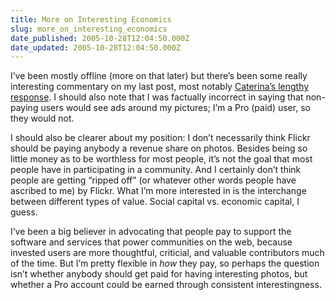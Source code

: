 ```yaml
---
title: More on Interesting Economics
slug: more_on_interesting_economics
date_published: 2005-10-28T12:04:50.000Z
date_updated: 2005-10-28T12:04:50.000Z
---
```


I’ve been mostly offline (more on that later) but there’s been some really interesting commentary on my last post, most notably [Caterina’s lengthy response](http://www.caterina.net/archive/000863.html). I should also note that I was factually incorrect in saying that non-paying users would see ads around my pictures; I’m a Pro (paid) user, so they would not.

I should also be clearer about my position: I don’t necessarily think Flickr should be paying anybody a revenue share on photos. Besides being so little money as to be worthless for most people, it’s not the goal that most people have in participating in a community. And I certainly don’t think people are getting “ripped off” (or whatever other words people have ascribed to me) by Flickr. What I’m more interested in is the interchange between different types of value. Social capital vs. economic capital, I guess.

I’ve been a big believer in advocating that people pay to support the software and services that power communities on the web, because invested users are more thoughtful, criticial, and valuable contributors much of the time. But I’m pretty flexible in *how* they pay, so perhaps the question isn’t whether anybody should get paid for having interesting photos, but whether a Pro account could be earned through consistent interestingness.
